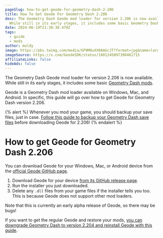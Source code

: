 ```yaml
---
pageSlug: how-to-get-geode-for-geometry-dash-2-206
title: How To Get Geode For Geometry Dash 2.206
desc: The Geometry Dash Geode mod loader for version 2.206 is now available.
  While still in its early stages, it includes some basic Geometry Dash mods.
date: 2024-06-19T21:30:38.470Z
tags:
  - guide
  - mods
author: moldy
image: https://pbs.twimg.com/media/GP9M8uXX0AAGcJT?format=jpg&name=large
imageSource: https://x.com/GeodeSDK/status/1801245897390481715
affiliateLinks: false
hideAds: false
---
```

The Geometry Dash Geode mod loader for version 2.206 is now available. While still in its early stages, it includes some basic [Geometry Dash mods](/categories/mods/).

Geode is a Geometry Dash mod loader available on Windows, Mac, and Android. In specific, this guide will go over how to get Geode for Geometry Dash version 2.206.

{% alert %}
Whenever you mod your game, you should backup your save files, just in case. [Follow this guide to backup your Geometry Dash save files](/posts/backup-gd-data-steam/) before downloading Geode for 2.206!
{% endalert %}

# How to get Geode for Geometry Dash 2.206

You can download Geode for your Windows, Mac, or Android device from the [official Geode GitHub page](https://github.com/geode-sdk/geode).

1. Download Geode for your device [from its GitHub release page](https://github.com/geode-sdk/geode/releases/tag/v3.0.0-alpha.1).
2. Run the installer you just downloaded.
3. Delete any `.dll` files from your game files if the installer tells you too. This is because Geode does not support other mod loaders.

Note that this is currently an early alpha release of Geode, so there may be bugs!

If you want to get the regular Geode and restore your mods, [you can downgrade Geometry Dash to version 2.204 and reinstall Geode with this guide](/posts/how-to-downgrade-geometry-dash-2-206-on-steam-and-restore-your-mods/).